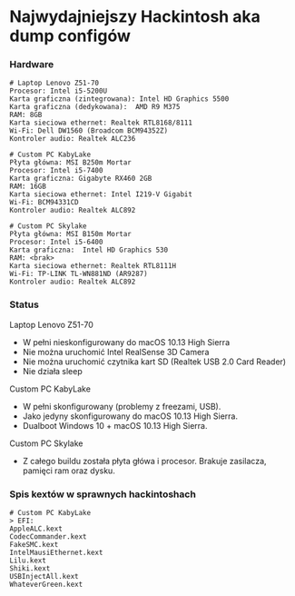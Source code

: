 # Najwydajniejszy Hackintosh aka dump configów

### Hardware 
```
# Laptop Lenovo Z51-70
Procesor: Intel i5-5200U
Karta graficzna (zintegrowana): Intel HD Graphics 5500
Karta graficzna (dedykowana):  AMD R9 M375
RAM: 8GB
Karta sieciowa ethernet: Realtek RTL8168/8111
Wi-Fi: Dell DW1560 (Broadcom BCM94352Z)
Kontroler audio: Realtek ALC236
```
```
# Custom PC KabyLake
Płyta główna: MSI B250m Mortar
Procesor: Intel i5-7400
Karta graficzna: Gigabyte RX460 2GB
RAM: 16GB
Karta sieciowa ethernet: Intel I219-V Gigabit
Wi-Fi: BCM94331CD
Kontroler audio: Realtek ALC892
```
```
# Custom PC Skylake
Płyta główna: MSI B150m Mortar
Procesor: Intel i5-6400
Karta graficzna:  Intel HD Graphics 530
RAM: <brak>
Karta sieciowa ethernet: Realtek RTL8111H
Wi-Fi: TP-LINK TL-WN881ND (AR9287)
Kontroler audio: Realtek ALC892
```

### Status
Laptop Lenovo Z51-70

+ W pełni nieskonfigurowany do macOS 10.13 High Sierra
+ Nie można uruchomić Intel RealSense 3D Camera
+ Nie można uruchomić czytnika kart SD (Realtek USB 2.0 Card Reader)
+ Nie działa sleep


Custom PC KabyLake

+ W pełni skonfigurowany (problemy z freezami, USB).
+ Jako jedyny skonfigurowany do macOS 10.13 High Sierra.
+ Dualboot Windows 10 + macOS 10.13 High Sierra.

Custom PC Skylake

+ Z całego buildu została płyta główa i procesor. Brakuje zasilacza, pamięci ram oraz dysku.

### Spis kextów w sprawnych hackintoshach
```
# Custom PC KabyLake
> EFI:
AppleALC.kext
CodecCommander.kext
FakeSMC.kext
IntelMausiEthernet.kext
Lilu.kext
Shiki.kext
USBInjectAll.kext
WhateverGreen.kext
```